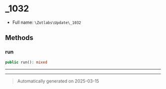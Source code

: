 
# _1032





* Full name: `\Zotlabs\Update\_1032`




## Methods


### run



```php
public run(): mixed
```












***


***
> Automatically generated on 2025-03-15
